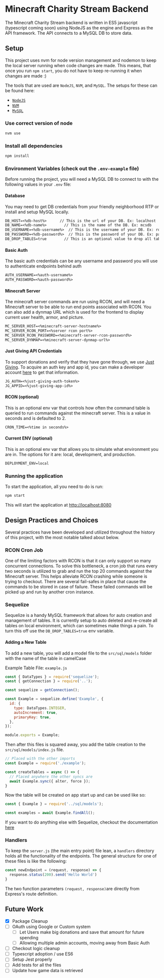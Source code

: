 # Minecraft Charity Stream Backend

The Minecraft Charity Stream backend is written in ES5 javascript (typescript coming soon) using NodeJS as the engine and Express as the API framework. The API connects to a MySQL DB to store data.

## Setup

This project uses nvm for node version management and nodemon to keep the local server running when code changes are made. This means, that once you run `npm start`, you do not have to keep re-running it when changes are made :)

The tools that are used are `NodeJS`, `NVM`, and `MySQL`. The setups for these can be found here:

- [`NodeJS`](https://nodejs.org)
- [`NVM`](https://github.com/nvm-sh/nvm#installing-and-updating)
- [`MySQL`](https://dev.mysql.com/doc/mysql-getting-started/en)

### Use correct version of node

```sh
nvm use
```

### Install all dependencies

```sh
npm install
```

### Environment Variables (check out the `.env-example` file)

Before running the project, you will need a MySQL DB to connect to with the following values in your `.env` file:

#### Database

You may need to get DB credentials from your friendly neighborhood RTP or install and setup MySQL locally.

```txt
DB_HOST=<%db-host%>      // This is the url of your DB. Ex: localhost
DB_NAME=<%db-name%>        // This is the name of the DB. Ex: mcsdb
DB_USERNAME=<%db-username%>  // This is the username of your DB. Ex: root
DB_PASSWORD=<%db-password%>  // This is the password of your DB. Ex: password
DB_DROP_TABLES=true        // This is an optional value to drop all tables when starting the server
```

#### Basic Auth

The basic auth credentials can be any username and password you will use to authenticate endpoints behind auth

```txt
AUTH_USERNAME=<%auth-username%>
AUTH_PASSWORD=<%auth-password%>
```

#### Minecraft Server

The minecraft server commands are run using RCON, and will need a Minecraft server to be able to run end points associated with RCON. You can also add a dynmap URL which is used for the frontend to display current user health, armor, and picture.

```txt
MC_SERVER_HOST=<%minecraft-server-hostname%>
MC_SERVER_RCON_PORT=<%server rcon port%>
MC_SERVER_RCON_PASSWORD=<%minecraft-server-rcon-password%>
MC_SERVER_DYNMAP=<%minecraft-server-dynmap-url%>
```

#### Just Giving API Credentials

To support donations and verify that they have gone through, we use [Just Giving](https://www.justgiving.com/). To acquire an auth key and app id, you can make a developer account [here](https://developer.justgiving.com/) to get that information.

```txt
JG_AUTH=<%just-giving-auth-token%>
JG_APPID=<%just-giving-app-id%>
```

#### RCON (optional)

This is an optional env var that controls how often the command table is queried to run commands against the minecraft server. This is a value in seconds and is defaulted to 2.

```txt
CRON_TIME=<%time in seconds%>
```

#### Current ENV (optional)

This is an optional env var that allows you to simulate what environment you are in. The options for it are: local, development, and production.

```txt
DEPLOYMENT_ENV=local
```

### Running the application

To start the application, all you need to do is run:

```sh
npm start
```

This will start the application at [http://localhost:8080](http://localhost:8080)

## Design Practices and Choices

Several practices have been developed and utilized throughout the history of this project, with the most notable talked about below.

### RCON Cron Job

One of the limiting factors with RCON is that it can only support so many concurrent connections. To solve this bottleneck, a cron job that runs every two seconds is utilized to grab and run the top 20 commands against the Minecraft server. This helps alleviate RCON crashing while someone is trying to checkout. There are several fail-safes in place that cause the commands to be stored in case of failure. These failed commands will be picked up and run by another cron instance.

### Sequelize

Sequelize is a handy MySQL framework that allows for auto creation and management of tables. It is currently setup to auto deleted and re-create all tables on local environment, which can sometimes make things a pain. To turn this off use the `DB_DROP_TABLES=true` env variable.

#### Adding a New Table

To add a new table, you will add a model file to the `src/sql/models` folder with the name of the table in camelCase

Example Table File: `example.js`

```js
const { DataTypes } = require('sequelize');
const { getConnection } = require('..');

const sequelize = getConnection();

const Example = sequelize.define('Example', {
  id: {
    type: DataTypes.INTEGER,
    autoIncrement: true,
    primaryKey: true,
  },
});

module.exports = Example;
```

Then after this files is squared away, you add the table creation to the `src/sql/models/index.js` file.

```js
// Placed with the other imports
const Example = require('./example');

const createTables = async () => {
  // Placed anywhere the other syncs are
  await Example.sync({ alter, force });
}
```

Now the table will be created on app start up and can be used like so:

```js
const { Example } = require('../sql/models');

const examples = await Example.findAll();
```

If you want to do anything else with Sequelize, checkout the documentation [here](https://sequelize.org/)

### Handlers

To keep the `server.js` (the main entry point) file lean, a `handlers` directory holds all the functionality of the endpoints. The general structure for one of these files is like the following:

```js
const newEndpoint = (request, response) => {
  response.status(200).send('Hello World')
}
```

The two function parameters `(request, response)`are directly from Express's route definition.

## Future Work

- [x] Package Cleanup
- [ ] OAuth using Google or Custom system
  - [ ] Let Users make big donations and save that amount for future spending
  - [ ] Allowing multiple admin accounts, moving away from Basic Auth
- [ ] Checkout logic cleanup
- [ ] Typescript adoption / use ES6
- [ ] Setup Jest properly
- [ ] Add tests for all the files
- [ ] Update how game data is retrieved
